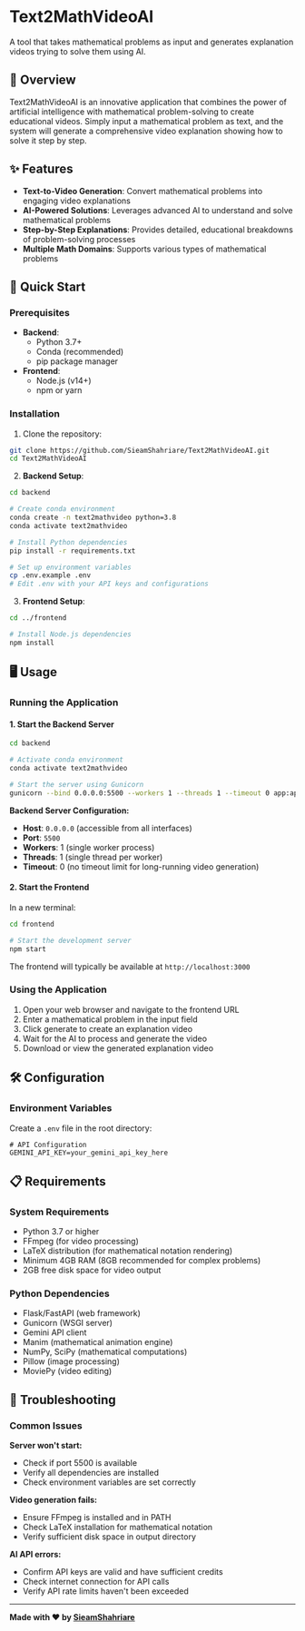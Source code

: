 # Text2MathVideoAI

A tool that takes mathematical problems as input and generates explanation videos trying to solve them using AI.

## 🎯 Overview

Text2MathVideoAI is an innovative application that combines the power of artificial intelligence with mathematical problem-solving to create educational videos. Simply input a mathematical problem as text, and the system will generate a comprehensive video explanation showing how to solve it step by step.

## ✨ Features

- **Text-to-Video Generation**: Convert mathematical problems into engaging video explanations
- **AI-Powered Solutions**: Leverages advanced AI to understand and solve mathematical problems
- **Step-by-Step Explanations**: Provides detailed, educational breakdowns of problem-solving processes
- **Multiple Math Domains**: Supports various types of mathematical problems

## 🚀 Quick Start

### Prerequisites

- **Backend**: 
  - Python 3.7+
  - Conda (recommended)
  - pip package manager
- **Frontend**: 
  - Node.js (v14+)
  - npm or yarn

### Installation

1. Clone the repository:
```bash
git clone https://github.com/SieamShahriare/Text2MathVideoAI.git
cd Text2MathVideoAI
```

2. **Backend Setup**:
```bash
cd backend

# Create conda environment
conda create -n text2mathvideo python=3.8
conda activate text2mathvideo

# Install Python dependencies
pip install -r requirements.txt

# Set up environment variables
cp .env.example .env
# Edit .env with your API keys and configurations
```

3. **Frontend Setup**:
```bash
cd ../frontend

# Install Node.js dependencies
npm install
```

## 🖥️ Usage

### Running the Application

#### 1. Start the Backend Server

```bash
cd backend

# Activate conda environment
conda activate text2mathvideo

# Start the server using Gunicorn
gunicorn --bind 0.0.0.0:5500 --workers 1 --threads 1 --timeout 0 app:app
```

**Backend Server Configuration:**
- **Host**: `0.0.0.0` (accessible from all interfaces)
- **Port**: `5500`
- **Workers**: 1 (single worker process)
- **Threads**: 1 (single thread per worker)
- **Timeout**: 0 (no timeout limit for long-running video generation)

#### 2. Start the Frontend

In a new terminal:

```bash
cd frontend

# Start the development server
npm start
```

The frontend will typically be available at `http://localhost:3000`

### Using the Application

1. Open your web browser and navigate to the frontend URL
2. Enter a mathematical problem in the input field
3. Click generate to create an explanation video
4. Wait for the AI to process and generate the video
5. Download or view the generated explanation video


## 🛠️ Configuration

### Environment Variables

Create a `.env` file in the root directory:

```env
# API Configuration
GEMINI_API_KEY=your_gemini_api_key_here
```


## 📋 Requirements

### System Requirements
- Python 3.7 or higher
- FFmpeg (for video processing)
- LaTeX distribution (for mathematical notation rendering)
- Minimum 4GB RAM (8GB recommended for complex problems)
- 2GB free disk space for video output

### Python Dependencies
- Flask/FastAPI (web framework)
- Gunicorn (WSGI server)
- Gemini API client
- Manim (mathematical animation engine)
- NumPy, SciPy (mathematical computations)
- Pillow (image processing)
- MoviePy (video editing)

## 🐛 Troubleshooting

### Common Issues

**Server won't start:**
- Check if port 5500 is available
- Verify all dependencies are installed
- Check environment variables are set correctly

**Video generation fails:**
- Ensure FFmpeg is installed and in PATH
- Check LaTeX installation for mathematical notation
- Verify sufficient disk space in output directory

**AI API errors:**
- Confirm API keys are valid and have sufficient credits
- Check internet connection for API calls
- Verify API rate limits haven't been exceeded

---

**Made with ❤️ by [SieamShahriare](https://github.com/SieamShahriare)**